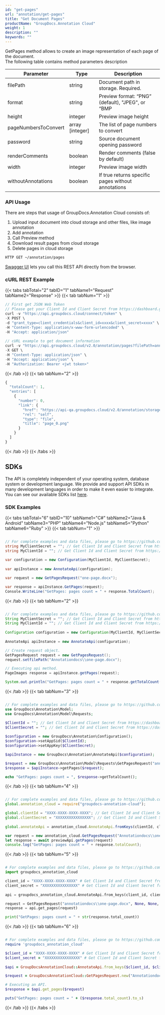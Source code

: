 ```yaml
---
id: "get-pages"
url: "annotation/get-pages"
title: "Get Document Pages"
productName: "GroupDocs.Annotation Cloud"
weight: 1
description: ""
keywords: ""
---
```


GetPages method allows to create an image representation of each page of the document.  
The following table contains method parameters description

Parameter|Type|Description
---|---|---
filePath|string|Document path in storage. Required.
format|string|Preview format: “PNG” (default), "JPEG", or “BMP
height|integer|Preview image height
pageNumbersToConvert|array [integer]|The list of page numbers to convert
password|string|Source document opening password
renderComments|boolean|Render comments (false by default)
width|integer|Preview image width
withoutAnnotations|boolean|If true returns specific pages without annotations

### API Usage ###

There are steps that usage of GroupDocs.Annotation Cloud consists of:

1. Upload input document into cloud storage and other files, like image annotation
1. Add annotation
1. Call Preview method
1. Download result pages from cloud storage
1. Delete pages in cloud storage

```html
HTTP GET ~/annotation/pages
```

[Swagger UI](https://apireference.groupdocs.cloud/annotation/) lets you call this REST API directly from the browser.

### cURL REST Example ###

{{< tabs tabTotal="2" tabID="1" tabName1="Request" tabName2="Response" >}}
{{< tab tabNum="1" >}}

```javascript
// First get JSON Web Token
// Please get your Client Id and Client Secret from https://dashboard.groupdocs.cloud/applications. Kindly place Client Id in the "client_id" and Client Secret in the "client_secret" arguments.
curl -v "https://api.groupdocs.cloud/connect/token" \
-X POST \
-d "grant_type=client_credentials&client_id=xxxx&client_secret=xxxx" \
-H "Content-Type: application/x-www-form-urlencoded" \
-H "Accept: application/json"
  
// cURL example to get document information
curl -v "https://api.groupdocs.cloud/v2.0/annotation/pages?filePath=annotationdocs%2Fone-page.docx" \
-X GET \
-H "Content-Type: application/json" \
-H "Accept: application/json" \
-H "Authorization: Bearer <jwt token>"
```

{{< /tab >}}
{{< tab tabNum="2" >}}

```javascript
{
  "totalCount": 1,
  "entries": [
    {
      "number": 0,
      "link": {
        "href": "https://api-qa.groupdocs.cloud/v2.0/annotation/storage/file/one-page_docx/page_0.png",
        "rel": "self",
        "type": "file",
        "title": "page_0.png"
      }
    }
  ]
}
```

{{< /tab >}}
{{< /tabs >}}

## SDKs ##

The API is completely independent of your operating system, database system or development language. We provide and support API SDKs in many development languages in order to make it even easier to integrate. You can see our available SDKs list [here](annotation/available-sdks).

### SDK Examples ###

{{< tabs tabTotal="6" tabID="10" tabName1="C#" tabName2="Java  & Android" tabName3="PHP" tabName4="Node.js" tabName5="Python" tabName6="Ruby" >}} {{< tab tabNum="1" >}}

```csharp

// For complete examples and data files, please go to https://github.com/groupdocs-annotation-cloud/groupdocs-annotation-cloud-dotnet-samples
string MyClientSecret = ""; // Get Client Id and Client Secret from https://dashboard.groupdocs.cloud
string MyClientId = ""; // Get Client Id and Client Secret from https://dashboard.groupdocs.cloud
  
var configuration = new Configuration(MyClientId, MyClientSecret);
  
var apiInstance = new AnnotateApi(configuration);

var request = new GetPagesRequest("one-page.docx");

var response = apiInstance.GetPages(request);
Console.WriteLine("GetPages: pages count = " + response.TotalCount);

```

{{< /tab >}} {{< tab tabNum="2" >}}

```java

// For complete examples and data files, please go to https://github.com/groupdocs-annotation-cloud/groupdocs-annotation-cloud-java-samples
String MyClientSecret = ""; // Get Client Id and Client Secret from https://dashboard.groupdocs.cloud
String MyClientId = ""; // Get Client Id and Client Secret from https://dashboard.groupdocs.cloud
  
Configuration configuration = new Configuration(MyClientId, MyClientSecret);
  
AnnotateApi apiInstance = new AnnotateApi(configuration);

// Create request object.
GetPagesRequest request = new GetPagesRequest();
request.setfilePath("Annotationdocs\\one-page.docx");

// Executing api method.
PageImages response = apiInstance.getPages(request);

System.out.println("GetPages: pages count = " + response.getTotalCount());

```

{{< /tab >}} {{< tab tabNum="3" >}}

```php

// For complete examples and data files, please go to https://github.com/groupdocs-annotation-cloud/groupdocs-annotation-cloud-php-samples
use GroupDocs\Annotation\Model;
use GroupDocs\Annotation\Model\Requests;

$ClientId = ""; // Get Client Id and Client Secret from https://dashboard.groupdocs.cloud
$ClientSecret = ""; // Get Client Id and Client Secret from https://dashboard.groupdocs.cloud
  
$configuration = new GroupDocs\Annotation\Configuration();
$configuration->setAppSid($ClientId);
$configuration->setAppKey($ClientSecret);

$apiInstance = new GroupDocs\Annotation\AnnotateApi($configuration);

$request = new GroupDocs\Annotation\Model\Requests\GetPagesRequest("annotationdocs\\one-page.docx");
$response = $apiInstance->getPages($request);

echo "GetPages: pages count = ", $response->getTotalCount();

```

{{< /tab >}} {{< tab tabNum="4" >}}

```javascript

// For complete examples and data files, please go to https://github.com/groupdocs-annotation-cloud/groupdocs-annotation-cloud-node-samples
global.annotation_cloud = require("groupdocs-annotation-cloud");

global.clientId = "XXXX-XXXX-XXXX-XXXX"; // Get Client Id and Client Secret from https://dashboard.groupdocs.cloud
global.clientSecret = "XXXXXXXXXXXXXXXX"; // Get Client Id and Client Secret from https://dashboard.groupdocs.cloud
  
global.annotateApi = annotation_cloud.AnnotateApi.fromKeys(clientId, clientSecret);

var request = new annotation_cloud.GetPagesRequest("Annotationdocs\\one-page.docx");
let response = await previewApi.getPages(request)
console.log("GetPages: pages count = " + response.totalCount);

```

{{< /tab >}} {{< tab tabNum="5" >}}

```python

# For complete examples and data files, please go to https://github.com/groupdocs-annotation-cloud/groupdocs-annotation-cloud-python-samples
import groupdocs_annotation_cloud

client_id = "XXXX-XXXX-XXXX-XXXX" # Get Client Id and Client Secret from https://dashboard.groupdocs.cloud
client_secret = "XXXXXXXXXXXXXXXX" # Get Client Id and Client Secret from https://dashboard.groupdocs.cloud
  
api = groupdocs_annotation_cloud.AnnotateApi.from_keys(client_id, client_secret)

request = GetPagesRequest("annotationdocs\\one-page.docx", None, None, None, None, None, None, None)
response = api.get_pages(request)

print("GetPages: pages count = " + str(response.total_count))
```

{{< /tab >}} {{< tab tabNum="6" >}}

```ruby

# For complete examples and data files, please go to https://github.com/groupdocs-annotation-cloud/groupdocs-annotation-cloud-ruby-samples
require 'groupdocs_annotation_cloud'

$client_id = "XXXX-XXXX-XXXX-XXXX" # Get Client Id and Client Secret from https://dashboard.groupdocs.cloud
$client_secret = "XXXXXXXXXXXXXXXX" # Get Client Id and Client Secret from https://dashboard.groupdocs.cloud
  
$api = GroupDocsAnnotationCloud::AnnotateApi.from_keys($client_id, $client_secret)

$request = GroupDocsAnnotationCloud::GetPagesRequest.new("Annotationdocs\\one-page.docx", nil, nil, nil, nil, nil, nil, "")

# Executing an API.
$response = $api.get_pages($request)

puts("GetPages: pages count = " + ($response.total_count).to_s)

```

{{< /tab >}} {{< /tabs >}}
